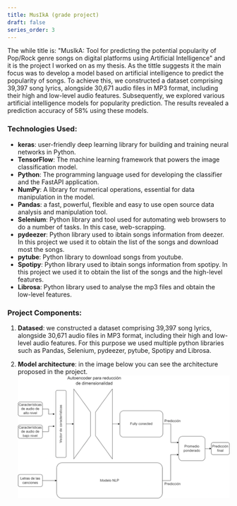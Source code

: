 ```yaml
---
title: MusIkA (grade project)
draft: false
series_order: 3
---
```


The while title is: "MusIkA: Tool for predicting the potential popularity of Pop/Rock genre songs on digital platforms using Artificial Intelligence" and it is the project I worked on as my thesis. As the tittle suggests it the main focus was to develop a model based on artificial intelligence to predict the popularity of songs. To achieve this, we constructed a dataset comprising 39,397 song lyrics, alongside 30,671 audio files in MP3 format, including their high and low-level audio features. Subsequently, we explored various artificial intelligence models for popularity prediction. The results revealed a prediction accuracy of 58% using these models.


### Technologies Used:

- **keras**: user-friendly deep learning library for building and training neural networks in Python.
- **TensorFlow**: The machine learning framework that powers the image classification model.
- **Python**: The programming language used for developing the classifier and the FastAPI application.
- **NumPy**: A library for numerical operations, essential for data manipulation in the model.
- **Pandas**: a fast, powerful, flexible and easy to use open source data analysis and manipulation tool.
- **Selenium**: Python library and tool used for automating web browsers to do a number of tasks. In this case, web-scrapping.
- **pydeezer**: Python library used to ibtain songs information from deezer. In this project we used it to obtain the list of the songs and download most the songs.
- **pytube**: Python library to download songs from youtube.
- **Spotipy**: Python library used to ibtain songs information from spotipy. In this project we used it to obtain the list of the songs and the high-level features.
- **Librosa**: Python library used to analyse the mp3 files and obtain the low-level features.


### Project Components:

1. **Datased**: we constructed a dataset comprising 39,397 song lyrics, alongside 30,671 audio files in MP3 format, including their high and low-level audio features. For this purpose we used multiple python libraries such as Pandas, Selenium, pydeezer, pytube, Spotipy and Librosa.

2. **Model architecture**: in the image below you can see the architecture proposed in the project.
<img src="multimedia/architecture.png"
    alt="Image showing the architecture of the model proposed in the project"
    class = "max-w-prose" />